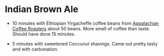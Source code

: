 # Indian Brown Ale
* 10 minutes with Ethiopian Yirgacheffe coffee beans from [Appalachian Coffee Roasters](http://appalachiancoffeeroasters.com/) about 50 beans. More smell of coffee than taste. Should have done 15 minutes.

* 5 minutes with sweetened Coccunut shavings. Came out pretty tasty and with carbonation.
